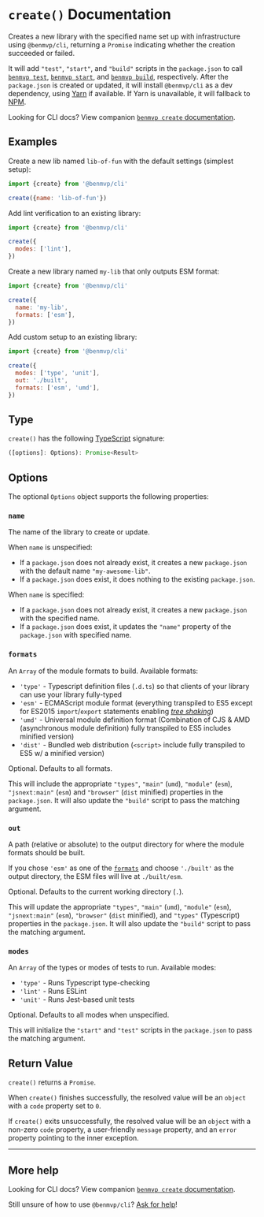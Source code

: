 # `create()` Documentation

Creates a new library with the specified name set up with infrastructure using `@benmvp/cli`, returning a `Promise` indicating whether the creation succeeded or failed.

It will add `"test"`, `"start"`, and `"build"` scripts in the `package.json` to call [`benmvp test`](../cli/test.md), [`benmvp start`](../cli/start.md), and [`benmvp build`](../cli/build), respectively. After the `package.json` is created or updated, it will install `@benmvp/cli` as a dev dependency, using [Yarn](https://yarnpkg.com/) if available. If Yarn is unavailable, it will fallback to [NPM](https://docs.npmjs.com/).

Looking for CLI docs? View companion [`benmvp create` documentation](../cli/create.md).

## Examples

Create a new lib named `lib-of-fun` with the default settings (simplest setup):

```js
import {create} from '@benmvp/cli'

create({name: 'lib-of-fun'})
```

Add lint verification to an existing library:

```js
import {create} from '@benmvp/cli'

create({
  modes: ['lint'],
})
```

Create a new library named `my-lib` that only outputs ESM format:

```js
import {create} from '@benmvp/cli'

create({
  name: 'my-lib',
  formats: ['esm'],
})
```

Add custom setup to an existing library:

```js
import {create} from '@benmvp/cli'

create({
  modes: ['type', 'unit'],
  out: './built',
  formats: ['esm', 'umd'],
})
```

## Type

`create()` has the following [TypeScript](https://www.typescriptlang.org/) signature:

```js
([options]: Options): Promise<Result>
```

## Options

The optional `Options` object supports the following properties:

### `name`

The name of the library to create or update.

When `name` is unspecified:
- If a `package.json` does not already exist, it creates a new `package.json` with the default name `"my-awesome-lib"`.
- If a `package.json` does exist, it does nothing to the existing `package.json`.

When `name` is specified:
- If a `package.json` does not already exist, it creates a new `package.json` with the specified name.
- If a `package.json` does exist, it updates the `"name"` property of the `package.json` with specified name.

### `formats`

An `Array` of the module formats to build. Available formats:

- `'type'` - Typescript definition files (`.d.ts`) so that clients of your library can use your library fully-typed
- `'esm'` - ECMAScript module format (everything transpiled to ES5 except for ES2015 `import`/`export` statements enabling [_tree shaking_](https://webpack.js.org/guides/tree-shaking/))
- `'umd'` - Universal module definition format (Combination of CJS & AMD (asynchronous module definition) fully transpiled to ES5 includes minified version)
- `'dist'` - Bundled web distribution (`<script>` include fully transpiled to ES5 w/ a minified version)

Optional. Defaults to all formats.

This will include the appropriate `"types"`, `"main"` (`umd`), `"module"` (`esm`), `"jsnext:main"` (`esm`) and `"browser"` (`dist` minified) properties in the `package.json`. It will also update the `"build"` script to pass the matching argument.

### `out`

A path (relative or absolute) to the output directory for where the module formats should be built.

If you chose `'esm'` as one of the [`formats`](#formats) and choose `'./built'` as the output directory, the ESM files will live at `./built/esm`.

Optional. Defaults to the current working directory (`.`).

This will update the appropriate `"types"`, `"main"` (`umd`), `"module"` (`esm`), `"jsnext:main"` (`esm`), `"browser"` (`dist` minified), and `"types"` (Typescript) properties in the `package.json`. It will also update the `"build"` script to pass the matching argument.

### `modes`

An `Array` of the types or modes of tests to run. Available modes:

- `'type'` - Runs Typescript type-checking
- `'lint'` - Runs ESLint
- `'unit'` - Runs Jest-based unit tests

Optional. Defaults to all modes when unspecified.

This will initialize the `"start"` and `"test"` scripts in the `package.json` to pass the matching argument.


## Return Value

`create()` returns a `Promise`.

When `create()` finishes successfully, the resolved value will be an `object` with a `code` property set to `0`.

If `create()` exits unsuccessfully, the resolved value will be an `object` with a non-zero `code` property, a user-friendly `message` property, and an `error` property pointing to the inner exception.

---

## More help

Looking for CLI docs? View companion [`benmvp create` documentation](../cli/create.md).

Still unsure of how to use `@benmvp/cli`? [Ask for help](https://github.com/benmvp/benmvp-cli/issues)!
